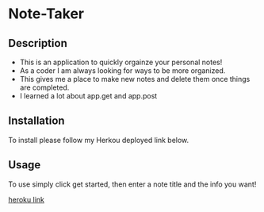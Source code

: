 # Note-Taker
## Description

- This is an application to quickly orgainze your personal notes!
- As a coder I am always looking for ways to be more organized.
- This gives me a place to make new notes and delete them once things are completed.
- I learned a lot about app.get and app.post 

## Installation
To install please follow my Herkou deployed link below. 

## Usage
To use simply click get started, then enter a note title and the info you want!

[heroku link](https://mysterious-atoll-62688.herokuapp.com/)
